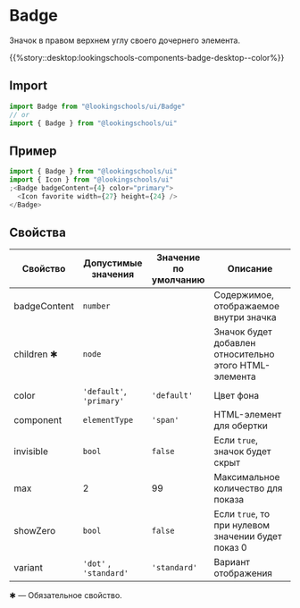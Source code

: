 # Badge

Значок в правом верхнем углу своего дочернего элемента.

{{%story::desktop:lookingschools-components-badge-desktop--color%}}

## Import

```js
import Badge from "@lookingschools/ui/Badge"
// or
import { Badge } from "@lookingschools/ui"
```

## Пример

```js
import { Badge } from "@lookingschools/ui"
import { Icon } from "@lookingschools/ui"
;<Badge badgeContent={4} color="primary">
  <Icon favorite width={27} height={24} />
</Badge>
```

## Свойства

| Свойство     | Допустимые <br/>значения | Значение <br/> по умолчанию | Описание                                               |
| ------------ | ------------------------ | --------------------------- | ------------------------------------------------------ |
| badgeContent | `number`                 |                             | Содержимое, отображаемое внутри значка                 |
| children ✱   | `node`                   |                             | Значок будет добавлен относительно этого HTML-элемента |
| color        | `'default'`, `'primary'` | `'default'`                 | Цвет фона                                              |
| component    | `elementType`            | `'span'`                    | HTML-элемент для обертки                               |
| invisible    | `bool`                   | `false`                     | Если `true`, значок будет скрыт                        |
| max          | 2                        | 99                          | Максимальное количество для показа                     |
| showZero     | `bool`                   | `false`                     | Если `true`, то при нулевом значении будет показ 0     |
| variant      | `'dot'` , `'standard'`   | `'standard'`                | Вариант отображения                                    |

✱ — Обязательное свойство.
